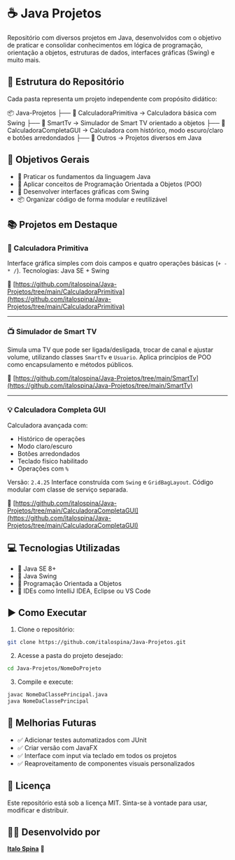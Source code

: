 # ☕ Java Projetos

Repositório com diversos projetos em Java, desenvolvidos com o objetivo de praticar e consolidar conhecimentos em lógica de programação, orientação a objetos, estruturas de dados, interfaces gráficas (Swing) e muito mais.

## 📁 Estrutura do Repositório

Cada pasta representa um projeto independente com propósito didático:

📦 Java-Projetos
├── 📂 CalculadoraPrimitiva → Calculadora básica com Swing
├── 📂 SmartTv → Simulador de Smart TV orientado a objetos
├── 📂 CalculadoraCompletaGUI → Calculadora com histórico, modo escuro/claro e botões arredondados
├── 📂 Outros → Projetos diversos em Java

## 🎯 Objetivos Gerais

* 🧠 Praticar os fundamentos da linguagem Java
* 🧱 Aplicar conceitos de Programação Orientada a Objetos (POO)
* 🎨 Desenvolver interfaces gráficas com Swing
* 📦 Organizar código de forma modular e reutilizável

## 📚 Projetos em Destaque

### 🧮 Calculadora Primitiva

Interface gráfica simples com dois campos e quatro operações básicas (`+ - * /`).
Tecnologias: Java SE + Swing

🔗 [https://github.com/italospina/Java-Projetos/tree/main/CalculadoraPrimitiva](https://github.com/italospina/Java-Projetos/tree/main/CalculadoraPrimitiva)

---

### 📺 Simulador de Smart TV

Simula uma TV que pode ser ligada/desligada, trocar de canal e ajustar volume, utilizando classes `SmartTv` e `Usuario`.
Aplica princípios de POO como encapsulamento e métodos públicos.

🔗 [https://github.com/italospina/Java-Projetos/tree/main/SmartTv](https://github.com/italospina/Java-Projetos/tree/main/SmartTv)

---

### 💡 Calculadora Completa GUI

Calculadora avançada com:

* Histórico de operações
* Modo claro/escuro
* Botões arredondados
* Teclado físico habilitado
* Operações com `%`

Versão: `2.4.25`
Interface construída com `Swing` e `GridBagLayout`.
Código modular com classe de serviço separada.

🔗 [https://github.com/italospina/Java-Projetos/tree/main/CalculadoraCompletaGUI](https://github.com/italospina/Java-Projetos/tree/main/CalculadoraCompletaGUI)

## 💻 Tecnologias Utilizadas

* 🔹 Java SE 8+
* 🔹 Java Swing
* 🔹 Programação Orientada a Objetos
* 🔹 IDEs como IntelliJ IDEA, Eclipse ou VS Code

## ▶️ Como Executar

1. Clone o repositório:

```bash
git clone https://github.com/italospina/Java-Projetos.git
```

2. Acesse a pasta do projeto desejado:

```bash
cd Java-Projetos/NomeDoProjeto
```

3. Compile e execute:

```bash
javac NomeDaClassePrincipal.java
java NomeDaClassePrincipal
```

## 🔄 Melhorias Futuras

* ✅ Adicionar testes automatizados com JUnit
* ✅ Criar versão com JavaFX
* ✅ Interface com input via teclado em todos os projetos
* ✅ Reaproveitamento de componentes visuais personalizados

## 📜 Licença

Este repositório está sob a licença MIT.
Sinta-se à vontade para usar, modificar e distribuir.

## 👨‍💻 Desenvolvido por

**[Italo Spina](https://github.com/italospina)** 🚀
